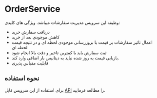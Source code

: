 # OrderService
وظیفه این سرویس مدیریت سفارشات میباشد.
ویژگی های کلیدی:
- دریافت سفارش خرید
- کاهش موجودی بعد از خرید
- اعمال تاثیر سفارشات بر قیمت با بروزرسانی موجودی لحظه ای و در نتیجه قیمت لحظه ای
- ثبت سفارش باید با کمترین تاخیر و دقت بالا انجام شود
- بازیابی قیمت به روز شده نباید به دیتابیس بار اضافی وارد کند.
- قابلیت مقیاس پذیری

## نحوه استفاده
برای استفاده از این سرویس فایل [API](./Docs/API.md) را مطالعه فرمایید.